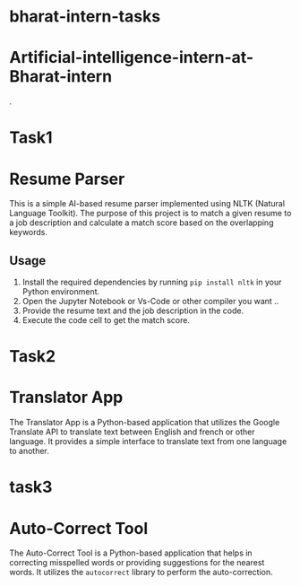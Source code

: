# bharat-intern-tasks
# Artificial-intelligence-intern-at-Bharat-intern

.
# Task1
# Resume Parser

This is a simple AI-based resume parser implemented using NLTK (Natural Language Toolkit). The purpose of this project is to match a given resume to a job description and calculate a match score based on the overlapping keywords.

## Usage

1. Install the required dependencies by running `pip install nltk` in your Python environment.
2. Open the Jupyter Notebook or Vs-Code or other compiler you want ..
3. Provide the resume text and the job description in the code.
4. Execute the code cell to get the match score.

# Task2
# Translator App

The Translator App is a Python-based application that utilizes the Google Translate API to translate text between English and french or other language. It provides a simple interface to translate text from one language to another.



# task3

# Auto-Correct Tool

The Auto-Correct Tool is a Python-based application that helps in correcting misspelled words or providing suggestions for the nearest words. It utilizes the `autocorrect` library to perform the auto-correction.


